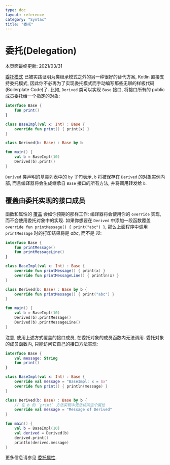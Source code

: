 ```yaml
---
type: doc
layout: reference
category: "Syntax"
title: "委托"
---
```


# 委托(Delegation)

本页面最终更新: 2021/03/31

[委托模式](https://en.wikipedia.org/wiki/Delegation_pattern) 已被实践证明为类继承模式之外的另一种很好的替代方案,
Kotlin 直接支持委托模式, 因此你不必再为了实现委托模式而手动编写那些无聊的样板代码(Boilerplate Code)了.
比如, `Derived` 类可以实现 `Base` 接口, 将接口所有的 public 成员委托给一个指定的对象:

<div class="sample" markdown="1" theme="idea">

```kotlin
interface Base {
    fun print()
}

class BaseImpl(val x: Int) : Base {
    override fun print() { print(x) }
}

class Derived(b: Base) : Base by b

fun main() {
    val b = BaseImpl(10)
    Derived(b).print()
}
```

</div>

`Derived` 类声明的基类列表中的 `by` 子句表示, `b` 将被保存在 `Derived` 的对象实例内部,
而且编译器将会生成继承自 `Base` 接口的所有方法, 并将调用转发给 `b`.

## 覆盖由委托实现的接口成员

函数和属性的 [覆盖](inheritance.html#overriding-methods) 会如你预期的那样工作:
编译器将会使用你的 `override` 实现, 而不会使用委托对象中的实现.
如果你想要在 `Derived` 中添加一段函数覆盖 `override fun printMessage() { print("abc") }`,
那么上面程序中调用 `printMessage` 时的打印结果将是 *abc*, 而不是 *10*:

<div class="sample" markdown="1" theme="idea">

```kotlin
interface Base {
    fun printMessage()
    fun printMessageLine()
}

class BaseImpl(val x: Int) : Base {
    override fun printMessage() { print(x) }
    override fun printMessageLine() { println(x) }
}

class Derived(b: Base) : Base by b {
    override fun printMessage() { print("abc") }
}

fun main() {
    val b = BaseImpl(10)
    Derived(b).printMessage()
    Derived(b).printMessageLine()
}
```

</div>

注意, 使用上述方式覆盖的接口成员, 在委托对象的成员函数内无法调用.
委托对象的成员函数内, 只能访问它自己的接口方法实现:

<div class="sample" markdown="1" theme="idea">

```kotlin
interface Base {
    val message: String
    fun print()
}

class BaseImpl(val x: Int) : Base {
    override val message = "BaseImpl: x = $x"
    override fun print() { println(message) }
}

class Derived(b: Base) : Base by b {
    // 在 b 的 `print` 方法实现中无法访问这个属性
    override val message = "Message of Derived"
}

fun main() {
    val b = BaseImpl(10)
    val derived = Derived(b)
    derived.print()
    println(derived.message)
}
```

</div>

更多信息请参见 [委托属性](delegated-properties.md).
